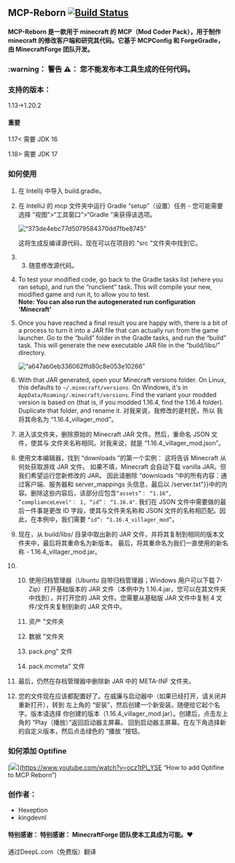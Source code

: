 ## MCP-Reborn [![Build Status](https://github.com/Hexeption/MCP-Reborn/workflows/Java%20CI/badge.svg)](https://github.com/Hexeption/MCP-Reborn/actions?workflow=Java+CI)

#### MCP-Reborn 是一款用于 minecraft 的 MCP（Mod Coder Pack），用于制作 minecraft 的修改客户端和研究其代码。它基于 MCPConfig 和 ForgeGradle，由 MinecraftForge 团队开发。

### :warning： 警告 :warning:：  您**不能**发布本工具生成的任何代码。

### 支持的版本：
1.13->1.20.2

#### 重要
1.17< 需要 JDK 16

1.18> 需要 JDK 17

### 如何使用

1. 在 Intellij 中导入 build.gradle。

2. 在 IntelliJ 的 mcp 文件夹中运行 Gradle “setup”（设置）任务 - 您可能需要选择 “视图”>“工具窗口”>“Gradle ”来获得该选项。

    <img width=“284” alt=“373de4ebc77d5079584370dd7fbe8745” src=“https://user-images.githubusercontent.com/4052647/46925924-71b7b680-d026-11e8-9c29-e3ed2e43f810.png”>

    这将生成反编译源代码，现在可以在项目的 “src ”文件夹中找到它。

3. 3. 随意修改源代码。

4. To test your modified code, go back to the Gradle tasks list (where you ran setup), and run the “runclient” task.
  This will compile your new, modified game and run it, to allow you to test.<br>**Note: You can also run the autogenerated run configuration 'Minecraft'**

5. Once you have reached a final result you are happy with, there is a bit of a process to turn it into a JAR file that
  can actually run from the game launcher. Go to the “build” folder in the Gradle tasks, and run the “build” task. This
  will generate the new executable JAR file in the “build/libs/” directory.
  
    <img width=“266” alt=“a647ab0eb336062ffd80c8e053e10266” src=“https://user-images.githubusercontent.com/4052647/46925963-a297eb80-d026-11e8-8b02-cb621b559511.png”>

6. With that JAR generated, open your Minecraft versions folder. On Linux, this defaults to `~/.minecraft/versions`. On
  Windows, it's in `AppData/Roaming/.minecraft/versions`. Find the variant your modded version is based on (that is, if
  you modded 1.16.4, find the 1.16.4 folder). Duplicate that folder, and rename it. 对我来说，我修改的是村民，所以
  我将其命名为 “1.16.4_villager_mod”。

7. 进入该文件夹，删除原始的 Minecraft JAR 文件。然后，重命名 JSON 文件，使其与
  文件夹名称相同。对我来说，就是 “1.16.4_villager_mod.json”。

8. 使用文本编辑器，找到 “downloads ”的第一个实例： 这将告诉 Minecraft 从何处获取游戏 JAR 文件。
  如果不填，Minecraft 会自动下载 vanilla JAR。但我们希望运行您新修改的 JAR。
  因此请删除 “downloads ”中的所有内容：通过客户端、服务器和 server_mappings 头信息，最后以
  /server.txt"}}中的内容。删除这些内容后，该部分应包含`“assets”： “1.16“, ”complianceLevel"： 1, “id”： “1.16.4"`.
  我们在 JSON 文件中需要做的最后一件事是更改 ID 字段，使其与文件夹名称和
  JSON 文件的名称相匹配。因此，在本例中，我们需要 `“id”: “1.16.4_villager_mod”`。

9. 现在，从 build/libs/ 目录中取出新的 JAR 文件，并将其复制到相同的版本文件夹中，最后将其重命名为新版本。
  最后，将其重命名为我们一直使用的新名称 - 1.16.4_villager_mod.jar。

10. 10. 使用归档管理器（Ubuntu 自带归档管理器；Windows 用户可以下载 7-Zip）打开基础版本的
  JAR 文件（本例中为 1.16.4.jar，您可以在其文件夹中找到），并打开您的 JAR 文件。您需要从基础版 JAR 文件中复制 4
  文件/文件夹复制到新的 JAR 文件中。

    1. 资产 "文件夹
    2. 数据 "文件夹
    3. pack.png" 文件
    4. pack.mcmeta" 文件

11. 最后，仍然在存档管理器中删除新 JAR 中的 META-INF 文件夹。

12. 您的文件现在应该都配置好了。在威廉与启动器中（如果已经打开，请关闭并重新打开），转到
  左上角的 “安装”，然后创建一个新安装。随便给它起个名字。版本请选择
  你创建的版本（1.16.4_villager_mod.jar）。创建后，点击左上角的 “Play（播放）”返回启动器主屏幕。
  回到启动器主屏幕。在左下角选择新的自定义版本，然后点击绿色的 “播放 ”按钮。

### 如何添加 Optifine

[![](https://img.youtube.com/vi/ocz1tPI_YSE/0.jpg)](https://www.youtube.com/watch?v=ocz1tPI_YSE “How to add Optifine to MCP Reborn”)

### 创作者：

* Hexeption
* kingdevnl

#### 特别感谢： 特别感谢： **MinecraftForge** 团队使本工具成为可能。❤


通过DeepL.com（免费版）翻译
